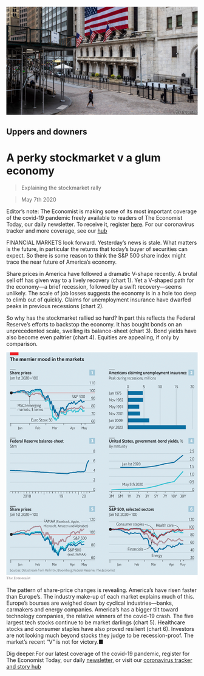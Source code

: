 ![](./images/20200509_FNP502.jpg)

## Uppers and downers

# A perky stockmarket v a glum economy

> Explaining the stockmarket rally

> May 7th 2020

Editor’s note: The Economist is making some of its most important coverage of the covid-19 pandemic freely available to readers of The Economist Today, our daily newsletter. To receive it, register [here](https://www.economist.com//newslettersignup). For our coronavirus tracker and more coverage, see our [hub](https://www.economist.com//coronavirus)

FINANCIAL MARKETS look forward. Yesterday’s news is stale. What matters is the future, in particular the returns that today’s buyer of securities can expect. So there is some reason to think the S&P 500 share index might trace the near future of America’s economy.

Share prices in America have followed a dramatic V-shape recently. A brutal sell off has given way to a lively recovery (chart 1). Yet a V-shaped path for the economy—a brief recession, followed by a swift recovery—seems unlikely. The scale of job losses suggests the economy is in a hole too deep to climb out of quickly. Claims for unemployment insurance have dwarfed peaks in previous recessions (chart 2).

So why has the stockmarket rallied so hard? In part this reflects the Federal Reserve’s efforts to backstop the economy. It has bought bonds on an unprecedented scale, swelling its balance-sheet (chart 3). Bond yields have also become even paltrier (chart 4). Equities are appealing, if only by comparison.

![](./images/20200509_FNC480.png)

The pattern of share-price changes is revealing. America’s have risen faster than Europe’s. The industry make-up of each market explains much of this. Europe’s bourses are weighed down by cyclical industries—banks, carmakers and energy companies. America’s has a bigger tilt toward technology companies, the relative winners of the covid-19 crash. The five largest tech stocks continue to be market darlings (chart 5). Healthcare stocks and consumer staples have also proved resilient (chart 6). Investors are not looking much beyond stocks they judge to be recession-proof. The market’s recent “V” is not for victory.■

Dig deeper:For our latest coverage of the covid-19 pandemic, register for The Economist Today, our daily [newsletter](https://www.economist.com//newslettersignup), or visit our [coronavirus tracker and story hub](https://www.economist.com//coronavirus)